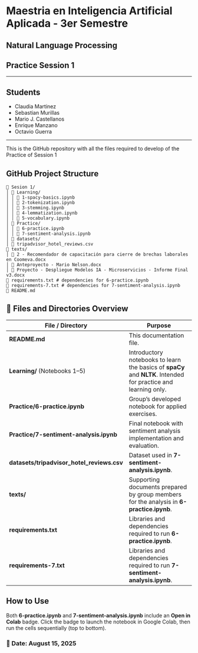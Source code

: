 # Maestria en Inteligencia Artificial Aplicada - 3er Semestre
## Natural Language Processing 
## Practice Session 1

---

## Students
- Claudia Martinez
- Sebastian Murillas
- Mario J. Castellanos
- Enrique Manzano
- Octavio Guerra

----

This is the GitHub repository with all the files required to develop of the Practice of Session 1

## GitHub Project Structure

```
📂 Sesion 1/
│ 📂 Learning/
│ │ 📓 1-spacy-basics.ipynb
│ │ 📓 2-tokenization.ipynb
│ │ 📓 3-stemming.ipynb
│ │ 📓 4-lemmatization.ipynb
│ │ 📓 5-vocabulary.ipynb
│ 📂 Practice/
│ │ 📓 6-practice.ipynb
│ │ 📓 7-sentiment-analysis.ipynb
│ 📂 datasets/
│ 📄 tripadvisor_hotel_reviews.csv
📂 texts/
│ 📄 2 - Recomendador de capacitación para cierre de brechas laborales en Coomeva.docx
│ 📄 Anteproyecto - Mario Nelson.docx
│ 📄 Proyecto - Despliegue Modelos IA - Microservicios - Informe Final v3.docx
📄 requirements.txt # dependencies for 6-practice.ipynb
📄 requirements-7.txt # dependencies for 7-sentiment-analysis.ipynb
📄 README.md

```

## 📂 Files and Directories Overview

| File / Directory | Purpose |
|------------------|---------|
| **README.md** | This documentation file. |
| **Learning/** (Notebooks 1–5) | Introductory notebooks to learn the basics of **spaCy** and **NLTK**. Intended for practice and learning only. |
| **Practice/6-practice.ipynb** | Group’s developed notebook for applied exercises. |
| **Practice/7-sentiment-analysis.ipynb** | Final notebook with sentiment analysis implementation and evaluation. |
| **datasets/tripadvisor_hotel_reviews.csv** | Dataset used in **7-sentiment-analysis.ipynb**. |
| **texts/** | Supporting documents prepared by group members for the analysis in **6-practice.ipynb**. |
| **requirements.txt** | Libraries and dependencies required to run **6-practice.ipynb**. |
| **requirements-7.txt** | Libraries and dependencies required to run **7-sentiment-analysis.ipynb**. |


## How to Use

Both **6-practice.ipynb** and **7-sentiment-analysis.ipynb** include an **Open in Colab** badge. Click the badge to launch the notebook in Google Colab, then run the cells sequentially (top to bottom).


<h3>📅 Date: August 15, 2025</h3>
 
